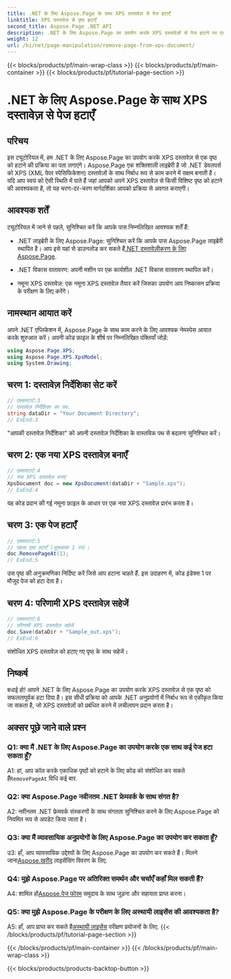 ```yaml
---
title: .NET के लिए Aspose.Page के साथ XPS दस्तावेज़ से पेज हटाएँ
linktitle: XPS दस्तावेज़ से पृष्ठ हटाएँ
second_title: Aspose.Page .NET API
description: .NET के लिए Aspose.Page का उपयोग करके XPS दस्तावेज़ों से पेज हटाने पर एक व्यापक ट्यूटोरियल देखें। निर्बाध दस्तावेज़ हेरफेर के लिए चरण-दर-चरण प्रक्रिया, पूर्वापेक्षाएँ और अक्सर पूछे जाने वाले प्रश्न जानें।
weight: 12
url: /hi/net/page-manipulation/remove-page-from-xps-document/
---
```


{{< blocks/products/pf/main-wrap-class >}}
{{< blocks/products/pf/main-container >}}
{{< blocks/products/pf/tutorial-page-section >}}

# .NET के लिए Aspose.Page के साथ XPS दस्तावेज़ से पेज हटाएँ

## परिचय

इस ट्यूटोरियल में, हम .NET के लिए Aspose.Page का उपयोग करके XPS दस्तावेज़ से एक पृष्ठ को हटाने की प्रक्रिया का पता लगाएंगे। Aspose.Page एक शक्तिशाली लाइब्रेरी है जो .NET डेवलपर्स को XPS (XML पेपर स्पेसिफिकेशन) दस्तावेज़ों के साथ निर्बाध रूप से काम करने में सक्षम बनाती है। यदि आप स्वयं को ऐसी स्थिति में पाते हैं जहां आपको अपने XPS दस्तावेज़ से किसी विशिष्ट पृष्ठ को हटाने की आवश्यकता है, तो यह चरण-दर-चरण मार्गदर्शिका आपको प्रक्रिया से अवगत कराएगी।

## आवश्यक शर्तें

ट्यूटोरियल में जाने से पहले, सुनिश्चित करें कि आपके पास निम्नलिखित आवश्यक शर्तें हैं:

-  .NET लाइब्रेरी के लिए Aspose.Page: सुनिश्चित करें कि आपके पास Aspose.Page लाइब्रेरी स्थापित है। आप इसे यहां से डाउनलोड कर सकते हैं[.NET दस्तावेज़ीकरण के लिए Aspose.Page](https://reference.aspose.com/page/net/).

- .NET विकास वातावरण: अपनी मशीन पर एक कार्यशील .NET विकास वातावरण स्थापित करें।

- नमूना XPS दस्तावेज़: एक नमूना XPS दस्तावेज़ तैयार करें जिसका उपयोग आप निष्कासन प्रक्रिया के परीक्षण के लिए करेंगे।

## नामस्थान आयात करें

अपने .NET एप्लिकेशन में, Aspose.Page के साथ काम करने के लिए आवश्यक नेमस्पेस आयात करके शुरुआत करें। अपनी कोड फ़ाइल के शीर्ष पर निम्नलिखित पंक्तियाँ जोड़ें:

```csharp
using Aspose.Page.XPS;
using Aspose.Page.XPS.XpsModel;
using System.Drawing;
```

## चरण 1: दस्तावेज़ निर्देशिका सेट करें

```csharp
// एक्सस्टार्ट:3
// दस्तावेज़ निर्देशिका का पथ.
string dataDir = "Your Document Directory";
// ExEnd:3
```

"आपकी दस्तावेज़ निर्देशिका" को अपनी दस्तावेज़ निर्देशिका के वास्तविक पथ से बदलना सुनिश्चित करें।

## चरण 2: एक नया XPS दस्तावेज़ बनाएँ

```csharp
// एक्सस्टार्ट:4
// नया XPS दस्तावेज़ बनाएं
XpsDocument doc = new XpsDocument(dataDir + "Sample.xps");
// ExEnd:4
```

यह कोड प्रदान की गई नमूना फ़ाइल के आधार पर एक नया XPS दस्तावेज़ प्रारंभ करता है।

## चरण 3: एक पेज हटाएँ

```csharp
// एक्सस्टार्ट:5
// पहला पृष्ठ हटाएँ (सूचकांक 1 पर)।
doc.RemovePageAt(1);
// ExEnd:5
```

उस पृष्ठ की अनुक्रमणिका निर्दिष्ट करें जिसे आप हटाना चाहते हैं. इस उदाहरण में, कोड इंडेक्स 1 पर मौजूद पेज को हटा देता है।

## चरण 4: परिणामी XPS दस्तावेज़ सहेजें

```csharp
// एक्सस्टार्ट:6
// परिणामी XPS दस्तावेज़ सहेजें
doc.Save(dataDir + "Sample_out.xps");
// ExEnd:6
```

संशोधित XPS दस्तावेज़ को हटाए गए पृष्ठ के साथ सहेजें।

## निष्कर्ष

बधाई हो! आपने .NET के लिए Aspose.Page का उपयोग करके XPS दस्तावेज़ से एक पृष्ठ को सफलतापूर्वक हटा दिया है। इस सीधी प्रक्रिया को आपके .NET अनुप्रयोगों में निर्बाध रूप से एकीकृत किया जा सकता है, जो XPS दस्तावेज़ों को प्रबंधित करने में लचीलापन प्रदान करता है।

## अक्सर पूछे जाने वाले प्रश्न

### Q1: क्या मैं .NET के लिए Aspose.Page का उपयोग करके एक साथ कई पेज हटा सकता हूँ?

A1: हां, आप कॉल करके एकाधिक पृष्ठों को हटाने के लिए कोड को संशोधित कर सकते हैं`RemovePageAt` विधि कई बार.

### Q2: क्या Aspose.Page नवीनतम .NET फ्रेमवर्क के साथ संगत है?

A2: नवीनतम .NET फ्रेमवर्क संस्करणों के साथ संगतता सुनिश्चित करने के लिए Aspose.Page को नियमित रूप से अपडेट किया जाता है।

### Q3: क्या मैं व्यावसायिक अनुप्रयोगों के लिए Aspose.Page का उपयोग कर सकता हूँ?

 उ3: हाँ, आप व्यावसायिक उद्देश्यों के लिए Aspose.Page का उपयोग कर सकते हैं। मिलने जाना[Aspose.खरीद](https://purchase.aspose.com/buy) लाइसेंसिंग विवरण के लिए.

### Q4: मुझे Aspose.Page पर अतिरिक्त समर्थन और चर्चाएँ कहाँ मिल सकती हैं?

 A4: शामिल हों[Aspose.पेज फोरम](https://forum.aspose.com/c/page/39) समुदाय के साथ जुड़ना और सहायता प्राप्त करना।

### Q5: क्या मुझे Aspose.Page के परीक्षण के लिए अस्थायी लाइसेंस की आवश्यकता है?

 A5: हाँ, आप प्राप्त कर सकते हैं[अस्थायी लाइसेंस](https://purchase.aspose.com/temporary-license/) परीक्षण प्रयोजनों के लिए.
{{< /blocks/products/pf/tutorial-page-section >}}

{{< /blocks/products/pf/main-container >}}
{{< /blocks/products/pf/main-wrap-class >}}

{{< blocks/products/products-backtop-button >}}
